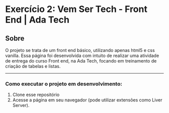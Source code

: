 # Exercício 2: Vem Ser Tech - Front End | Ada Tech

## Sobre

 O projeto se trata de um front end básico, utilizando apenas html5 e css vanilla. Essa página foi desenvolvida com intuito de realizar uma atividade de entrega do curso Front end, na Ada Tech, focando em treinamento de criação de tabelas e listas.
_______________

### Como executar o projeto em desenvolvimento:
1. Clone esse repositório
2. Acesse a página em seu navegador (pode utilizar extensões como Liver Server).
